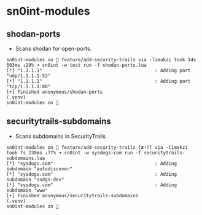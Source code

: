 # sn0int-modules

## shodan-ports

- Scans shodan for open-ports.

```
sn0int-modules on  feature/add-security-trails via ·limakzi took 14s 503ms ⇣29% ➜ sn0int -w test run -f shodan-ports.lua
[*] "1.1.1.1"                                         : Adding port "udp/1.1.1.1:53"
[*] "1.1.1.1"                                         : Adding port "tcp/1.1.1.1:80"
[+] Finished anonymous/shodan-ports
(.venv)
sn0int-modules on 
```

## securitytrails-subdomains

- Scans subdomains in SecurityTrails

```
sn0int-modules on  feature/add-security-trails [✘!?] via ·limakzi took 7s 238ms ⇣77% ➜ sn0int -w sysdogs-com run -f securitytrails-subdomains.lua
[*] "sysdogs.com"                                     : Adding subdomain "autodiscover"
[*] "sysdogs.com"                                     : Adding subdomain "ssdgs-dev"
[*] "sysdogs.com"                                     : Adding subdomain "www"
[+] Finished anonymous/securitytrails-subdomains
(.venv)
sn0int-modules on 
```
